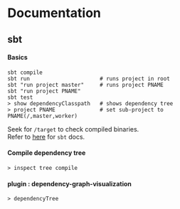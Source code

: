 # Documentation

## sbt

#### Basics
```
sbt compile
sbt run                      # runs project in root
sbt "run project master"     # runs project PNAME 
sbt "run project PNAME"
sbt test
> show dependencyClasspath   # shows dependency tree
> project PNAME              # set sub-project to PNAME(/,master,worker)
```
Seek for `/target` to check compiled binaries.  
Refer to [here](https://www.scala-sbt.org/1.x/docs/index.html) for `sbt` docs.

#### Compile dependency tree
```
> inspect tree compile
```

#### plugin : dependency-graph-visualization
```
> dependencyTree
```
